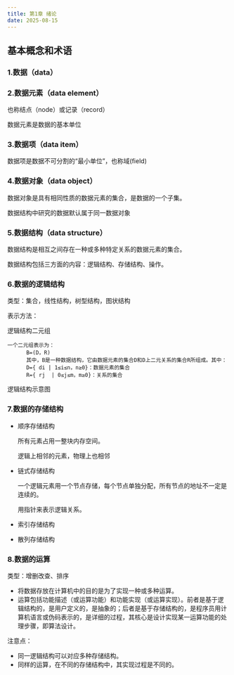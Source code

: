 ```yaml
---
title: 第1章 绪论
date: 2025-08-15
---
```


## 基本概念和术语

### 1.数据（data）

### 2.数据元素（data element）

也称结点（node）或记录（record）

数据元素是数据的基本单位

### 3.数据项（data item）

​数据项是数据不可分割的“最小单位”，也称域(field)

### 4.数据对象（data object）

​数据对象是具有相同性质的数据元素的集合，是数据的一个子集。

​数据结构中研究的数据默认属于同一数据对象

### 5.数据结构（data structure）

​数据结构是相互之间存在一种或多种特定关系的数据元素的集合。

​数据结构包括三方面的内容：逻辑结构、存储结构、操作。

### 6.数据的逻辑结构

​类型：集合，线性结构，树型结构，图状结构

​表示方法：

​逻辑结构二元组

```
一个二元组表示为：
      B=(D，R)
      其中，B是一种数据结构，它由数据元素的集合D和D上二元关系的集合R所组成。其中：
      D={ di | 1≤i≤n，n≥0}：数据元素的集合
      R={ rj  | 0≤j≤m，m≥0}：关系的集合   
```

​逻辑结构示意图

### 7.数据的存储结构

- 顺序存储结构

  所有元素占用一整块内存空间。

  逻辑上相邻的元素，物理上也相邻

- 链式存储结构

  一个逻辑元素用一个节点存储，每个节点单独分配，所有节点的地址不一定是连续的。

  用指针来表示逻辑关系。

- 索引存储结构

- 散列存储结构

### 8.数据的运算

类型：增删改查、排序

- 将数据存放在计算机中的目的是为了实现一种或多种运算。
- 运算包括功能描述（或运算功能）和功能实现（或运算实现）。前者是基于逻辑结构的，是用户定义的，是抽象的；后者是基于存储结构的，是程序员用计算机语言或伪码表示的，是详细的过程，其核心是设计实现某一运算功能的处理步骤，即算法设计。

注意点：

- 同一逻辑结构可以对应多种存储结构。
- 同样的运算，在不同的存储结构中，其实现过程是不同的。